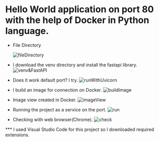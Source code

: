 # Hello World application on port 80 with the help of Docker in Python language.

- File Directory


    ![fileDirectory](https://user-images.githubusercontent.com/76872548/209482228-f0adf343-dc0b-42ef-bc94-aa928b88eb4e.png)


- I download the venv directory and install the fastapi library.
![venv&FastAPI](https://user-images.githubusercontent.com/76872548/209481670-06067d53-ad26-4e17-9aa6-969bf39c130a.png)


- Does it work default port? I try.
![runWithUvicorn](https://user-images.githubusercontent.com/76872548/209481747-5f2b3a43-1000-4c37-88c2-96e3f73e94f2.png)


- I build an image for connection on Docker.
![buildImage](https://user-images.githubusercontent.com/76872548/209481853-7f5d9f91-8eaf-4008-ba4c-f4880a20ac9f.png)

- Image view created in Docker.
![imageView](https://user-images.githubusercontent.com/76872548/209482018-a98d7ec8-82b9-41e6-977d-3924b5b23ff0.png)


- Running the project as a service on the port.
![run](https://user-images.githubusercontent.com/76872548/209481979-26022a4c-f951-411f-b28c-fcd108e24727.png)


- Checking with web browser(Chrome).
![check](https://user-images.githubusercontent.com/76872548/209481999-5e3b3fbc-973a-4549-b703-f40f1f798ed6.png)


*** I used Visual Studio Code for this project so I downloaded required extensions.
